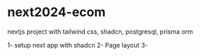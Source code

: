 # next2024-ecom

nextjs project with tailwind css, shadcn, postgresql, prisma orm

1- setup next app with shadcn
2- Page layout
3-
